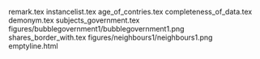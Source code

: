 remark.tex
instancelist.tex
age_of_contries.tex
completeness_of_data.tex
demonym.tex
subjects_government.tex
figures/bubblegovernment1/bubblegovernment1.png
shares_border_with.tex
figures/neighbours1/neighbours1.png
emptyline.html